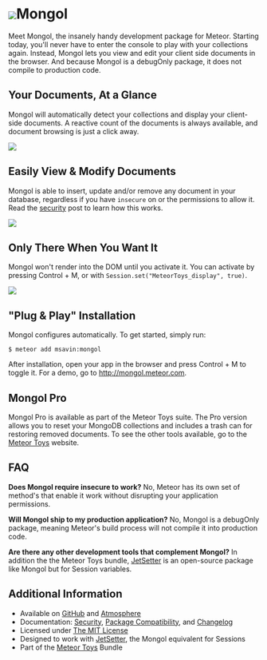 <a href="http://bit.ly/1ARJG4x"><img align="center" src="http://maxsavin.com/sandbox/MeteorToys_promo.png"></a>Mongol 
==================

Meet Mongol, the insanely handy development package for Meteor. Starting today, you'll never have to enter the console to play with your collections again. Instead, Mongol lets you view and edit your client side documents in the browser. And because Mongol is a debugOnly package, it does not compile to production code.

Your Documents, At a Glance
----------------------------
Mongol will automatically detect your collections and display your client-side documents. A reactive count of the documents is always available, and document browsing is just a click away.

<a href="http://mongol.meteor.com"><img src="https://raw.githubusercontent.com/msavin/Mongol/master/documentation/screenshots/1.png"></a>
 
Easily View & Modify Documents
------------------------------
Mongol is able to insert, update and/or remove any document in your database, regardless if you have `insecure` on or the permissions to allow it. Read the <a href="https://github.com/msavin/Mongol/blob/master/documentation/SECURITY.md">security</a> post to learn how this works.

<a href="http://mongol.meteor.com"><img src="https://raw.githubusercontent.com/msavin/Mongol/master/documentation/screenshots/2.png"></a>

Only There When You Want It
---------------------------
Mongol won't render into the DOM until you activate it. You can activate by pressing Control + M, or with `Session.set("MeteorToys_display", true)`.

<a href="http://mongol.meteor.com"><img src="https://raw.githubusercontent.com/msavin/Mongol/master/documentation/screenshots/4.png"></a>

"Plug & Play" Installation
---------------------------

Mongol configures automatically. To get started, simply run:

	$ meteor add msavin:mongol

After installation, open your app in the browser and press Control + M to toggle it. For a demo, go to http://mongol.meteor.com.

Mongol Pro
----------
Mongol Pro is available as part of the Meteor Toys suite. The Pro version allows you to reset your MongoDB collections and includes a trash can for restoring removed documents. To see the other tools available, go to the <a href="http://bit.ly/1ARJG4x">Meteor Toys</a> website.

FAQ 
---
<strong>Does Mongol require insecure to work?</strong> No, Meteor has its own set of method's that enable it work without disrupting your application permissions.

<strong>Will Mongol ship to my production application?</strong> No, Mongol is a debugOnly package, meaning Meteor's build process will not compile it into production code.

<strong>Are there any other development tools that complement Mongol?</strong> In addition the the Meteor Toys bundle, <a href="http://github.com/msavin/JetSetter">JetSetter</a> is an open-source package like Mongol but for Session variables. 


Additional Information
----------------------
 - Available on <a href="https://github.com/msavin/Mongol/">GitHub</a> and <a href="https://atmospherejs.com/msavin/mongol">Atmosphere</a>
 - Documentation: <a href="https://github.com/msavin/Mongol/blob/master/documentation/SECURITY.md">Security</a>, <a href="https://github.com/msavin/Mongol/blob/master/documentation/COMPATIBILITY.md">Package Compatibility</a>, and <a href="https://github.com/msavin/Mongol/blob/master/documentation/CHANGELOG.md">Changelog</a>
 - Licensed under <a href="https://github.com/msavin/Mongol/blob/master/documentation/LICENSE.md">The MIT License</a>
 - Designed to work with <a href="https://github.com/msavin/JetSetter">JetSetter</a>, the Mongol equivalent for Sessions
 - Part of the <a href="http://meteor.toys">Meteor Toys</a> Bundle
